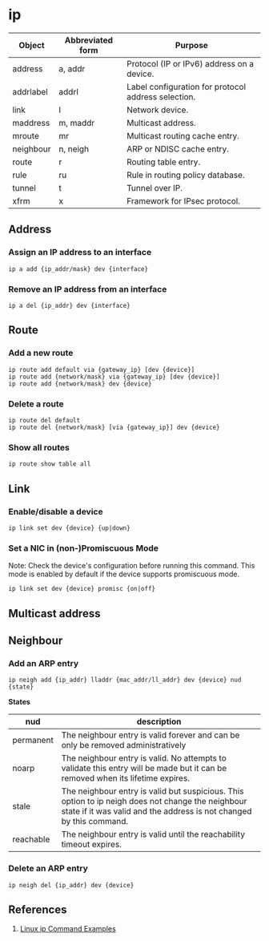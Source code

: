 # ip

| Object | Abbreviated form | Purpose |
|---|---|---|
| address | a, addr | Protocol (IP or IPv6) address on a device. |
| addrlabel | addrl | Label configuration for protocol address selection. |
| link | l | Network device. |
| maddress | m, maddr | Multicast address. |
| mroute | mr | Multicast routing cache entry. |
| neighbour | n, neigh | ARP or NDISC cache entry. |
| route | r | Routing table entry. |
| rule | ru | Rule in routing policy database. |
| tunnel | t | Tunnel over IP. |
| xfrm | x | Framework for IPsec protocol. |

## Address

### Assign an IP address to an interface

```
ip a add {ip_addr/mask} dev {interface}
```

### Remove an IP address from an interface

```
ip a del {ip_addr} dev {interface}
```

## Route

### Add a new route

```
ip route add default via {gateway_ip} [dev {device}]
ip route add {network/mask} via {gateway_ip} [dev {device}]
ip route add {network/mask} dev {device}
```

### Delete a route

```
ip route del default
ip route del {network/mask} [via {gateway_ip}] dev {device}
```

### Show all routes

```
ip route show table all
```

## Link

### Enable/disable a device

```
ip link set dev {device} {up|down}
```

### Set a NIC in (non-)Promiscuous Mode

Note: Check the device's configuration before running this command. This mode is enabled by default if the device supports promiscuous mode.

```
ip link set dev {device} promisc {on|off}
```

## Multicast address

## Neighbour

### Add an ARP entry

```
ip neigh add {ip_addr} lladdr {mac_addr/ll_addr} dev {device} nud {state}
```

**States**

|nud|description|
|---|---|
|permanent|The neighbour entry is valid forever and can be only be removed administratively|
|noarp|The neighbour entry is valid. No attempts to validate this entry will be made but it can be removed when its lifetime expires.|
|stale|The neighbour entry is valid but suspicious. This option to ip neigh does not change the neighbour state if it was valid and the address is not changed by this command.|
|reachable|The neighbour entry is valid until the reachability timeout expires.|

### Delete an ARP entry

```
ip neigh del {ip_addr} dev {device}
```

## References

1. [Linux ip Command Examples](https://www.cyberciti.biz/faq/linux-ip-command-examples-usage-syntax/)
